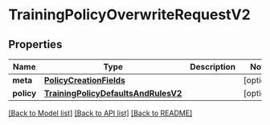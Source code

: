 # TrainingPolicyOverwriteRequestV2

## Properties
Name | Type | Description | Notes
------------ | ------------- | ------------- | -------------
**meta** | [**PolicyCreationFields**](PolicyCreationFields.md) |  | [optional] 
**policy** | [**TrainingPolicyDefaultsAndRulesV2**](TrainingPolicyDefaultsAndRulesV2.md) |  | [optional] 

[[Back to Model list]](../README.md#documentation-for-models) [[Back to API list]](../README.md#documentation-for-api-endpoints) [[Back to README]](../README.md)

